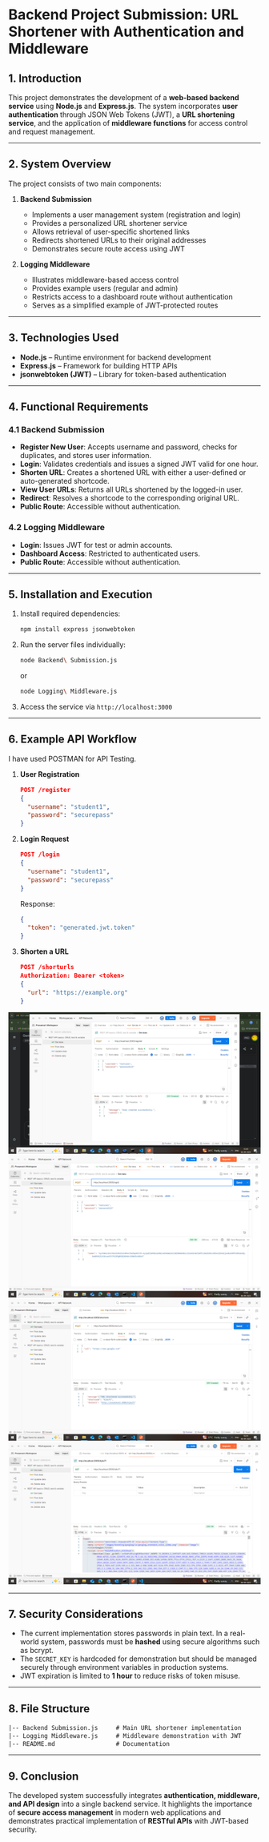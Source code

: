 # Backend Project Submission: URL Shortener with Authentication and Middleware  

## 1. Introduction  
This project demonstrates the development of a **web-based backend service** using **Node.js** and **Express.js**. The system incorporates **user authentication** through JSON Web Tokens (JWT), a **URL shortening service**, and the application of **middleware functions** for access control and request management.  

---

## 2. System Overview  
The project consists of two main components:  

1. **Backend Submission**  
   - Implements a user management system (registration and login)  
   - Provides a personalized URL shortener service  
   - Allows retrieval of user-specific shortened links  
   - Redirects shortened URLs to their original addresses  
   - Demonstrates secure route access using JWT  

2. **Logging Middleware**  
   - Illustrates middleware-based access control  
   - Provides example users (regular and admin)  
   - Restricts access to a dashboard route without authentication  
   - Serves as a simplified example of JWT-protected routes  

---

## 3. Technologies Used  
- **Node.js** – Runtime environment for backend development  
- **Express.js** – Framework for building HTTP APIs  
- **jsonwebtoken (JWT)** – Library for token-based authentication  

---

## 4. Functional Requirements  

### 4.1 Backend Submission  
- **Register New User**: Accepts username and password, checks for duplicates, and stores user information.  
- **Login**: Validates credentials and issues a signed JWT valid for one hour.  
- **Shorten URL**: Creates a shortened URL with either a user-defined or auto-generated shortcode.  
- **View User URLs**: Returns all URLs shortened by the logged-in user.  
- **Redirect**: Resolves a shortcode to the corresponding original URL.  
- **Public Route**: Accessible without authentication.  

### 4.2 Logging Middleware  
- **Login**: Issues JWT for test or admin accounts.  
- **Dashboard Access**: Restricted to authenticated users.  
- **Public Route**: Accessible without authentication.  

---

## 5. Installation and Execution  

1. Install required dependencies:  
   ```bash
   npm install express jsonwebtoken
   ```
2. Run the server files individually:  
   ```bash
   node Backend\ Submission.js
   ```
   or  
   ```bash
   node Logging\ Middleware.js
   ```
3. Access the service via `http://localhost:3000`  

---

## 6. Example API Workflow  
I have used POSTMAN for API Testing.
1. **User Registration**  
   ```json
   POST /register
   {
     "username": "student1",
     "password": "securepass"
   }
   ```

2. **Login Request**  
   ```json
   POST /login
   {
     "username": "student1",
     "password": "securepass"
   }
   ```
   Response:  
   ```json
   {
     "token": "generated.jwt.token"
   }
   ```

3. **Shorten a URL**  
   ```json
   POST /shorturls
   Authorization: Bearer <token>
   {
     "url": "https://example.org"
   }
   ```

![Register demonstration screeshot](https://github.com/prasanna-lakshmi18/22701A3068/blob/main/Api_test_outputs_images/Screenshot%20(76).png)
![Login demonstration screeshot](https://github.com/prasanna-lakshmi18/22701A3068/blob/main/Api_test_outputs_images/Screenshot%20(78).png)
![shorturls demonstration screeshot](https://github.com/prasanna-lakshmi18/22701A3068/blob/main/Api_test_outputs_images/Screenshot%20(79).png)
![my-urls demonstration screeshot](https://github.com/prasanna-lakshmi18/22701A3068/blob/main/Api_test_outputs_images/Screenshot%20(80).png)

---

## 7. Security Considerations  
- The current implementation stores passwords in plain text. In a real-world system, passwords must be **hashed** using secure algorithms such as bcrypt.  
- The `SECRET_KEY` is hardcoded for demonstration but should be managed securely through environment variables in production systems.  
- JWT expiration is limited to **1 hour** to reduce risks of token misuse.  

---

## 8. File Structure  
```
|-- Backend Submission.js     # Main URL shortener implementation
|-- Logging Middleware.js     # Middleware demonstration with JWT
|-- README.md                 # Documentation
```

---

## 9. Conclusion  
The developed system successfully integrates **authentication, middleware, and API design** into a single backend service. It highlights the importance of **secure access management** in modern web applications and demonstrates practical implementation of **RESTful APIs** with JWT-based security.  

